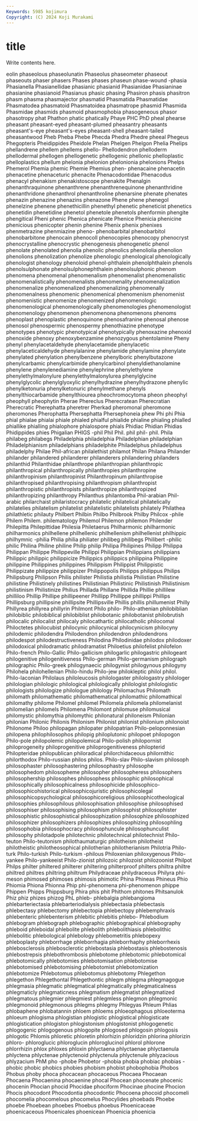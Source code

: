 ```yaml
---
Keywords: 5985 kojimura
Copyright: (C) 2024 Koji Murakami
---
```


# title

Write contents here.



eolin phaseolous phaseolunatin Phaseolus phaseometer phaseout phaseouts phaser phasers
Phases phases phaseun phase-wound -phasia Phasianella Phasianellidae phasianic phasianid Phasianidae
Phasianinae phasianine phasianoid Phasianus phasic phasing Phasiron phasis phasitron phasm
phasma phasmajector phasmatid Phasmatida Phasmatidae Phasmatodea phasmatoid Phasmatoidea phasmatrope phasmid
Phasmida Phasmidae phasmids phasmoid phasmophobia phasogeneous phasor phasotropy phat Phathon
phatic phatically Phaye PHC PhD pheal phearse pheasant pheasant-eyed pheasant-plumed
pheasantry pheasants pheasant's-eye pheasant's-eyes pheasant-shell pheasant-tailed pheasantwood Pheb Pheba Phebe
Phecda Phedra Phedre pheeal Phegeus Phegopteris Pheidippides Pheidole Phelan Phelgen
Phelgon Phelia Phelips phellandrene phellem phellems phello- Phellodendron phelloderm phellodermal
phellogen phellogenetic phellogenic phellonic phelloplastic phelloplastics phellum phelonia phelonion phelonionia
phelonions Phelps Phemerol Phemia phemic Phemie Phemius phen- phenacaine phenacetin
phenacetine phenaceturic phenacite Phenacodontidae Phenacodus phenacyl phenakism phenakistoscope phenakite Phenalgin
phenanthraquinone phenanthrene phenanthrenequinone phenanthridine phenanthridone phenanthrol phenanthroline phenarsine phenate phenates
phenazin phenazine phenazins phenazone Phene phene phenegol phenelzine phenene phenethicillin
phenethyl phenetic pheneticist phenetics phenetidin phenetidine phenetol phenetole phenetols phenformin
phengite phengitical Pheni phenic Phenica phenicate Phenice Phenicia phenicine phenicious
phenicopter phenin phenine Phenix phenix phenixes phenmetrazine phenmiazine pheno- phenobarbital
phenobarbitol phenobarbitone phenocain phenocoll phenocopies phenocopy phenocryst phenocrystalline phenocrystic phenogenesis
phenogenetic phenol phenolate phenolated phenolia phenolic phenolics phenoliolia phenolion phenolions
phenolization phenolize phenologic phenological phenologically phenologist phenology phenoloid phenol-phthalein phenolphthalein
phenols phenolsulphonate phenolsulphonephthalein phenolsulphonic phenom phenomena phenomenal phenomenalism phenomenalist phenomenalistic
phenomenalistically phenomenalists phenomenality phenomenalization phenomenalize phenomenalized phenomenalizing phenomenally phenomenalness phenomenic
phenomenical phenomenism phenomenist phenomenistic phenomenize phenomenized phenomenologic phenomenological phenomenologically phenomenologies
phenomenologist phenomenology phenomenon phenomenona phenomenons phenoms phenoplast phenoplastic phenoquinone phenosafranine
phenosal phenose phenosol phenospermic phenospermy phenothiazine phenotype phenotypes phenotypic phenotypical
phenotypically phenoxazine phenoxid phenoxide phenoxy phenoxybenzamine phenozygous phentolamine Pheny phenyl
phenylacetaldehyde phenylacetamide phenylacetic phenylaceticaldehyde phenylalanine phenylamide phenylamine phenylate phenylated phenylation
phenylbenzene phenylboric phenylbutazone phenylcarbamic phenylcarbimide phenylcarbinol phenyldiethanolamine phenylene phenylenediamine phenylephrine
phenylethylene phenylethylmalonylure phenylethylmalonylurea phenylglycine phenylglycolic phenylglyoxylic phenylhydrazine phenylhydrazone phenylic phenylketonuria
phenylketonuric phenylmethane phenyls phenylthiocarbamide phenylthiourea pheochromocytoma pheon pheophyl pheophyll pheophytin
Pherae Phereclus Pherecratean Pherecratian Pherecratic Pherephatta pheretrer Pherkad pheromonal pheromone
pheromones Pherophatta Phersephatta Phersephoneia phew Phi phi Phia phial phialae
phialai phiale phialed phialful phialide phialine phialing phialled phiallike phialling
phialophore phialospore phials Phidiac Phidian Phidias Phidippides phies Phigalian PHIGS
-phil Phil Phil. phil phil- phil. Phila philabeg philabegs Philadelphia
philadelphia Philadelphian philadelphian Philadelphianism philadelphians philadelphite Philadelphus philadelphus philadelphy Philae
Phil-african philalethist philamot Philan Philana Philander philander philandered philanderer philanderers
philandering philanders philanthid Philanthidae philanthrope philanthropian philanthropic philanthropical philanthropically philanthropies
philanthropine philanthropinism philanthropinist Philanthropinum philanthropise philanthropised philanthropising philanthropism philanthropist philanthropistic
philanthropists philanthropize philanthropized philanthropizing philanthropy Philanthus philantomba Phil-arabian Phil-arabic philarchaist
philaristocracy philatelic philatelical philatelically philatelies philatelism philatelist philatelistic philatelists philately
Philathea philathletic philauty Philbert Philbin Philbo Philbrook Philby Philcox -phile
Philem Philem. philematology Philemol Philemon philemon Philender Philepitta Philepittidae Philesia
Philetaerus Philharmonic philharmonic philharmonics philhellene philhellenic philhellenism philhellenist philhippic philhymnic
-philia Philia philia philiater philibeg philibegs Philibert -philic philic Philina
Philine philine Philip philip Philipa Philipines Philipp Philippa Philippan Philippe
Philippeville Philippi Philippian Philippians philippians Philippic philippic philippicize Philippics philippics
philippina Philippine philippine Philippines philippines Philippism Philippist Philippistic Philippizate philippize
philippizer Philippopolis Philipps philippus Philips Philipsburg Philipson Philis philister Philistia
philistia Philistian Philistine philistine Philistinely philistines Philistinian Philistinic Philistinish Philistinism
philistinism Philistinize Philius Phillada Phillane Phillida Phillie phillilew philliloo Phillip
Phillipe phillipeener Phillipp Phillippe phillippi Phillips Phillipsburg phillipsine phillipsite Phillipsville
Phillis phillis phillumenist Philly Phillyrea phillyrea phillyrin Philmont Philo philo-
Philo-athenian philobiblian philobiblic philobiblical philobiblist philobotanic philobotanist philobrutish philocalic philocalist
philocaly philocathartic philocatholic philocomal Philoctetes philocubist philocynic philocynical philocynicism philocyny
philodemic philodendra Philodendron philodendron philodendrons philodespot philodestructiveness Philodina Philodinidae philodox
philodoxer philodoxical philodramatic philodramatist Philoetius philofelist philofelon Philo-french Philo-Gallic Philo-gallicism
philogarlic philogastric philogeant philogenitive philogenitiveness Philo-german Philo-germanism philograph philographic Philo-greek
philogynaecic philogynist philogynous philogyny Philohela philohellenian Philo-hindu Philo-jew philokleptic philol
philol. Philo-laconian Philolaus philoleucosis philologaster philologastry philologer philologian philologic philological
philologically philologist philologistic philologists philologize philologue philology Philomachus Philomath philomath
philomathematic philomathematical philomathic philomathical philomathy philome Philomel philomel Philomela philomela
philomelanist philomelian philomels Philomena Philomont philomuse philomusical philomystic philomythia philomythic
philonatural philoneism Philonian philonian Philonic Philonis Philonism Philonist philonist philonium
philonoist Philonome Philoo philopagan philopater philopatrian Philo-peloponnesian philopena philophilosophos philopig
philoplutonic philopoet philopogon Philo-pole philopolemic philopolemical Philo-polish philopornist philoprogeneity philoprogenitive
philoprogenitiveness philopterid Philopteridae philopublican philoradical philorchidaceous philornithic philorthodox Philo-russian philos
philos. Philo-slav Philo-slavism philosoph philosophaster philosophastering philosophastry philosophe philosophedom philosopheme
philosopher philosopheress philosophers philosophership philosophes philosophess philosophic philosophical philosophically philosophicalness
philosophicide philosophico- philosophicohistorical philosophicojuristic philosophicolegal philosophicopsychological philosophicoreligious philosophicotheological philosophies philosophilous
philosophisation philosophise philosophised philosophiser philosophising philosophism philosophist philosophister philosophistic philosophistical
philosophization philosophize philosophized philosophizer philosophizers philosophizes philosophizing philosophling philosophobia philosophocracy
philosophuncule philosophunculist philosophy philotadpole philotechnic philotechnical philotechnist Philo-teuton Philo-teutonism philothaumaturgic
philotheism philotheist philotheistic philotheosophical philotherian philotherianism Philotria Philo-turk Philo-turkish Philo-turkism
-philous Philoxenian philoxygenous Philo-yankee Philo-yankeeist Philo-zionist philozoic philozoist philozoonist Philpot
Philps philter philtered philterer philtering philterproof philters philtra philtre philtred
philtres philtring philtrum Philydraceae philydraceous Philyra phi-meson phimosed phimoses phimosis
phimotic Phina Phineas Phineus Phio Phiomia Phiona Phionna Phip phi-phenomena
phi-phenomenon phippe Phippen Phipps Phippsburg Phira phis phit Phithom phitones
Phitsanulok Phiz phiz phizes phizog PhL phleb- phlebalgia phlebangioma phlebarteriectasia
phlebarteriodialysis phlebectasia phlebectasis phlebectasy phlebectomy phlebectopia phlebectopy phlebemphraxis phlebenteric phlebenterism
phlebitic phlebitis phlebo- Phlebodium phlebogram phlebograph phlebographic phlebographical phlebography phleboid
phleboidal phlebolite phlebolith phlebolithiasis phlebolithic phlebolitic phlebological phlebology phlebometritis phlebopexy
phleboplasty phleborrhage phleborrhagia phleborrhaphy phleborrhexis phlebosclerosis phlebosclerotic phlebostasia phlebostasis phlebostenosis
phlebostrepsis phlebothrombosis phlebotome phlebotomic phlebotomical phlebotomically phlebotomies phlebotomisation phlebotomise phlebotomised
phlebotomising phlebotomist phlebotomization phlebotomize Phlebotomus phlebotomus phlebotomy Phlegethon phlegethon Phlegethontal
Phlegethontic phlegm phlegma phlegmagogue phlegmasia phlegmatic phlegmatical phlegmatically phlegmaticalness phlegmaticly
phlegmaticness phlegmatism phlegmatist phlegmatized phlegmatous phlegmier phlegmiest phlegmless phlegmon phlegmonic
phlegmonoid phlegmonous phlegms phlegmy Phlegyas Phleum Phlias phlobaphene phlobatannin phloem
phloems phloeophagous phloeoterma phloeum phlogisma phlogistian phlogistic phlogistical phlogisticate phlogistication
phlogiston phlogistonism phlogistonist phlogogenetic phlogogenic phlogogenous phlogopite phlogosed phlogosin phlogosis
phlogotic Phlomis phloretic phloretin phlorhizin phloridzin phlorina phlorizin phloro- phloroglucic
phloroglucin phloroglucinol phlorol phlorone phlorrhizin phlox phloxes phloxin phlyctaena phlyctaenae
phlyctaenula phlyctena phlyctenae phlyctenoid phlyctenula phlyctenule phlyzacious phlyzacium PhM pho
-phobe Phobetor -phobia phobia phobiac phobias -phobic phobic phobics phobies
phobism phobist phobophobia Phobos Phobus phoby phoca phocacean phocaceous Phocaea
Phocaean Phocaena Phocaenina phocaenine phocal Phocean phocenate phocenic phocenin Phocian
phocid Phocidae phociform Phocinae phocine Phocion Phocis phocodont Phocodontia phocodontic
Phocoena phocoid phocomeli phocomelia phocomelous phocomelus Phocylides phoebads Phoebe phoebe
Phoebean phoebes Phoebus phoebus Phoenicaceae phoenicaceous Phoenicales phoenicean Phoenicia phoenicia
